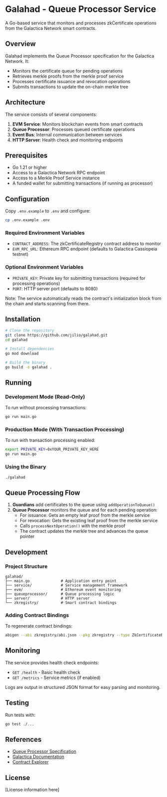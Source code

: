 # Galahad - Queue Processor Service

A Go-based service that monitors and processes zkCertificate operations from the Galactica Network smart contracts.

## Overview

Galahad implements the Queue Processor specification for the Galactica Network. It:
- Monitors the certificate queue for pending operations
- Retrieves merkle proofs from the merkle proof service
- Processes certificate issuance and revocation operations
- Submits transactions to update the on-chain merkle tree

## Architecture

The service consists of several components:

1. **EVM Service**: Monitors blockchain events from smart contracts
2. **Queue Processor**: Processes queued certificate operations
3. **Event Bus**: Internal communication between services
4. **HTTP Server**: Health check and monitoring endpoints

## Prerequisites

- Go 1.21 or higher
- Access to a Galactica Network RPC endpoint
- Access to a Merkle Proof Service instance
- A funded wallet for submitting transactions (if running as processor)

## Configuration

Copy `.env.example` to `.env` and configure:

```bash
cp .env.example .env
```

### Required Environment Variables

- `CONTRACT_ADDRESS`: The zkCertificateRegistry contract address to monitor
- `EVM_RPC_URL`: Ethereum RPC endpoint (defaults to Galactica Cassiopeia testnet)

### Optional Environment Variables

- `PRIVATE_KEY`: Private key for submitting transactions (required for processing operations)
- `PORT`: HTTP server port (defaults to 8080)

Note: The service automatically reads the contract's initialization block from the chain and starts scanning from there.

## Installation

```bash
# Clone the repository
git clone https://github.com/jilio/galahad.git
cd galahad

# Install dependencies
go mod download

# Build the binary
go build -o galahad .
```

## Running

### Development Mode (Read-Only)

To run without processing transactions:

```bash
go run main.go
```

### Production Mode (With Transaction Processing)

To run with transaction processing enabled:

```bash
export PRIVATE_KEY=0xYOUR_PRIVATE_KEY_HERE
go run main.go
```

### Using the Binary

```bash
./galahad
```

## Queue Processing Flow

1. **Guardians** add certificates to the queue using `addOperationToQueue()`
2. **Queue Processor** monitors the queue and for each pending operation:
   - For issuance: Gets an empty leaf proof from the merkle service
   - For revocation: Gets the existing leaf proof from the merkle service
   - Calls `processNextOperation()` with the merkle proof
   - The contract updates the merkle tree and advances the queue pointer

## Development

### Project Structure

```
galahad/
├── main.go              # Application entry point
├── service/             # Service management framework
├── evm/                 # Ethereum event monitoring
├── queueprocessor/      # Queue processing logic
├── server/              # HTTP server
└── zkregistry/          # Smart contract bindings
```

### Adding Contract Bindings

To regenerate contract bindings:

```bash
abigen --abi zkregistry/abi.json --pkg zkregistry --type ZkCertificateRegistry --out zkregistry/zkcertificate_registry.go
```

## Monitoring

The service provides health check endpoints:
- `GET /health` - Basic health check
- `GET /metrics` - Service metrics (if enabled)

Logs are output in structured JSON format for easy parsing and monitoring.

## Testing

Run tests with:

```bash
go test ./...
```

## References

- [Queue Processor Specification](Queue%20Processor%20Specification.md)
- [Galactica Documentation](https://docs.galactica.com)
- [Contract Explorer](https://galactica-cassiopeia.explorer.alchemy.com)

## License

[License information here]